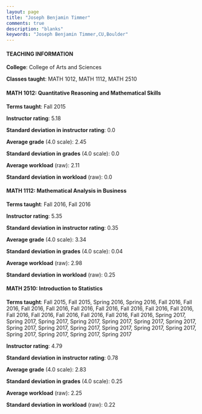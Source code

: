```yaml
---
layout: page
title: "Joseph Benjamin Timmer" 
comments: true
description: "blanks"
keywords: "Joseph Benjamin Timmer,CU,Boulder"
---
```

<head>
<script src="https://ajax.googleapis.com/ajax/libs/jquery/2.1.3/jquery.min.js"></script>
<script src="https://dl.dropboxusercontent.com/s/pc42nxpaw1ea4o9/highcharts.js?dl=0"></script>
<!-- <script src="../assets/js/highcharts.js"></script> -->
<style type="text/css">@font-face {
	font-family: "Bebas Neue";
	src: url(https://www.filehosting.org/file/details/544349/BebasNeue Regular.otf) format("opentype");
	}
	h1.Bebas { 
		font-family: "Bebas Neue", Verdana, Tahoma;
	}
</style>
</head>
	   
#### TEACHING INFORMATION

**College**: College of Arts and Sciences

**Classes taught**: MATH 1012, MATH 1112, MATH 2510

#### MATH 1012: Quantitative Reasoning and Mathematical Skills

**Terms taught**: Fall 2015

**Instructor rating**: 5.18

**Standard deviation in instructor rating**: 0.0

**Average grade** (4.0 scale): 2.45

**Standard deviation in grades** (4.0 scale): 0.0

**Average workload** (raw): 2.11

**Standard deviation in workload** (raw): 0.0

#### MATH 1112: Mathematical Analysis in Business

**Terms taught**: Fall 2016, Fall 2016

**Instructor rating**: 5.35

**Standard deviation in instructor rating**: 0.35

**Average grade** (4.0 scale): 3.34

**Standard deviation in grades** (4.0 scale): 0.04

**Average workload** (raw): 2.98

**Standard deviation in workload** (raw): 0.25

#### MATH 2510: Introduction to Statistics

**Terms taught**: Fall 2015, Fall 2015, Spring 2016, Spring 2016, Fall 2016, Fall 2016, Fall 2016, Fall 2016, Fall 2016, Fall 2016, Fall 2016, Fall 2016, Fall 2016, Fall 2016, Fall 2016, Fall 2016, Fall 2016, Fall 2016, Fall 2016, Spring 2017, Spring 2017, Spring 2017, Spring 2017, Spring 2017, Spring 2017, Spring 2017, Spring 2017, Spring 2017, Spring 2017, Spring 2017, Spring 2017, Spring 2017, Spring 2017, Spring 2017, Spring 2017, Spring 2017

**Instructor rating**: 4.79

**Standard deviation in instructor rating**: 0.78

**Average grade** (4.0 scale): 2.83

**Standard deviation in grades** (4.0 scale): 0.25

**Average workload** (raw): 2.25

**Standard deviation in workload** (raw): 0.22

